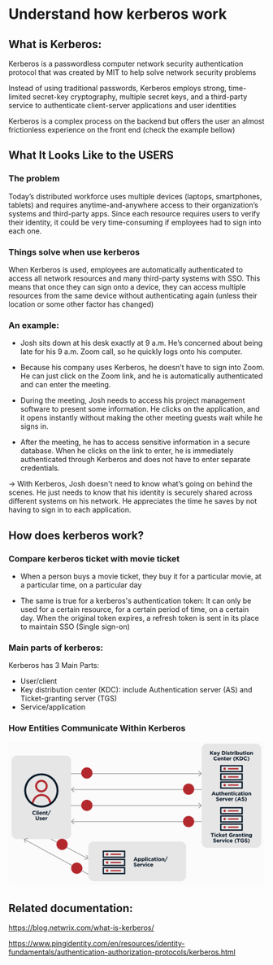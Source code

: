 # Understand how kerberos work


## What is Kerberos:
Kerberos is a passwordless computer network security authentication protocol that was created by MIT to help solve network security problems

Instead of using traditional passwords, Kerberos employs strong, time-limited secret-key cryptography, multiple secret keys, and a third-party service to authenticate client-server applications and user identities

Kerberos is a complex process on the backend but offers the user an almost frictionless experience on the front end (check the example bellow)

## What It Looks Like to the USERS

### The problem
Today’s distributed workforce uses multiple devices (laptops, smartphones, tablets) 
and requires anytime-and-anywhere access to their organization’s systems and third-party apps. 
Since each resource requires users to verify their identity, 
it could be very time-consuming if employees had to sign into each one.

### Things solve when use kerberos
When Kerberos is used, employees are automatically authenticated to access all network resources and many third-party 
systems with SSO. This means that once they can sign onto a device, 
they can access multiple resources from the same device without authenticating again 
(unless their location or some other factor has changed)

### An example:
- Josh sits down at his desk exactly at 9 a.m. He’s concerned about being late for his 9 a.m. Zoom call, so he quickly logs onto his computer.

- Because his company uses Kerberos, he doesn’t have to sign into Zoom. He can just click on the Zoom link, and he is automatically authenticated and can enter the meeting.

- During the meeting, Josh needs to access his project management software to present some information. He clicks on the application, and it opens instantly without making the other meeting guests wait while he signs in.

- After the meeting, he has to access sensitive information in a secure database. When he clicks on the link to enter, he is immediately authenticated through Kerberos and does not have to enter separate credentials.

-> With Kerberos, Josh doesn't need to know what’s going on behind the scenes.
He just needs to know that his identity is securely shared across different systems on his network. 
He appreciates the time he saves by not having to sign in to each application.

## How does kerberos work?

### Compare kerberos ticket with movie ticket

- When a person buys a movie ticket, they buy it for a particular movie, at a particular time, on a particular day

- The same is true for a kerberos's authentication token: It can only be used for a certain resource, for a certain period of time, on a certain day. 
When the original token expires, a refresh token is sent in its place to maintain SSO (Single sign-on)

### Main parts of kerberos:
Kerberos has 3 Main Parts:
- User/client             
- Key distribution center (KDC): include Authentication server (AS) and Ticket-granting server (TGS)       
- Service/application

### How Entities Communicate Within Kerberos
![How Entities Communicate](./images/comunication.png)



## Related documentation:

https://blog.netwrix.com/what-is-kerberos/

https://www.pingidentity.com/en/resources/identity-fundamentals/authentication-authorization-protocols/kerberos.html

